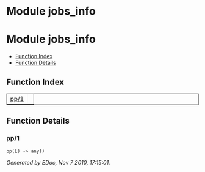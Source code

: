 Module jobs_info
================


<h1>Module jobs_info</h1>

* [Function Index](#index)
* [Function Details](#functions)






<h2><a name="index">Function Index</a></h2>



<table width="100%" border="1" cellspacing="0" cellpadding="2" summary="function index"><tr><td valign="top"><a href="#pp-1">pp/1</a></td><td></td></tr></table>


<a name="functions"></a>


<h2>Function Details</h2>


<a name="pp-1"></a>


<h3>pp/1</h3>





`pp(L) -> any()`



_Generated by EDoc, Nov 7 2010, 17:15:01._